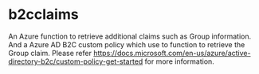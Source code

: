 # b2cclaims
An Azure function to retrieve additional claims such as Group information. 
And a Azure AD B2C custom policy which use to function to retrieve the  Group claim.
Please refer https://docs.microsoft.com/en-us/azure/active-directory-b2c/custom-policy-get-started for more information.

